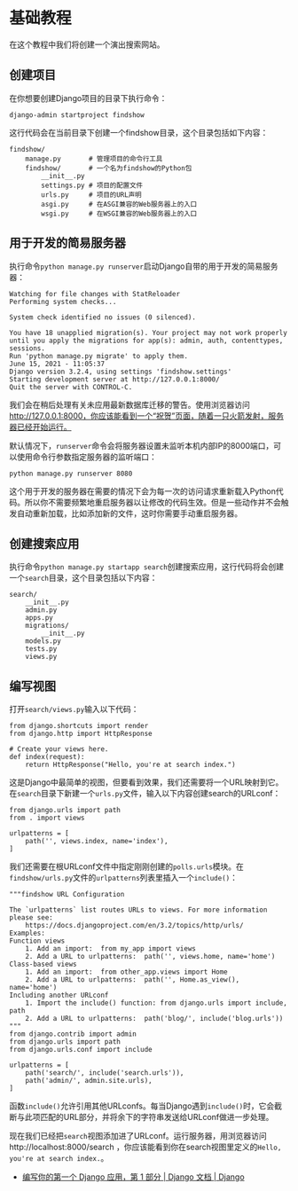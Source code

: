# 基础教程

在这个教程中我们将创建一个演出搜索网站。

## 创建项目

在你想要创建Django项目的目录下执行命令：

`django-admin startproject findshow`

这行代码会在当前目录下创建一个findshow目录，这个目录包括如下内容：

```
findshow/
    manage.py       # 管理项目的命令行工具
    findshow/       # 一个名为findshow的Python包
        __init__.py
        settings.py # 项目的配置文件
        urls.py     # 项目的URL声明
        asgi.py     # 在ASGI兼容的Web服务器上的入口
        wsgi.py     # 在WSGI兼容的Web服务器上的入口
```

## 用于开发的简易服务器

执行命令`python manage.py runserver`启动Django自带的用于开发的简易服务器：

```
Watching for file changes with StatReloader
Performing system checks...

System check identified no issues (0 silenced).

You have 18 unapplied migration(s). Your project may not work properly until you apply the migrations for app(s): admin, auth, contenttypes, sessions.
Run 'python manage.py migrate' to apply them.
June 15, 2021 - 11:05:37
Django version 3.2.4, using settings 'findshow.settings'
Starting development server at http://127.0.0.1:8000/
Quit the server with CONTROL-C.
```

我们会在稍后处理有关未应用最新数据库迁移的警告。使用浏览器访问 http://127.0.0.1:8000，你应该能看到一个“祝贺”页面，随着一只火箭发射，服务器已经开始运行。

默认情况下，`runserver`命令会将服务器设置未监听本机内部IP的8000端口，可以使用命令行参数指定服务器的监听端口：

`python manage.py runserver 8080`

这个用于开发的服务器在需要的情况下会为每一次的访问请求重新载入Python代码。所以你不需要频繁地重启服务器以让修改的代码生效。但是一些动作并不会触发自动重新加载，比如添加新的文件，这时你需要手动重启服务器。

## 创建搜索应用

执行命令`python manage.py startapp search`创建搜索应用，这行代码将会创建一个`search`目录，这个目录包括以下内容：

```
search/
    __init__.py
    admin.py
    apps.py
    migrations/
        __init__.py
    models.py
    tests.py
    views.py
```

## 编写视图

打开`search/views.py`输入以下代码：

```
from django.shortcuts import render
from django.http import HttpResponse

# Create your views here.
def index(request):
    return HttpResponse("Hello, you're at search index.")
```

这是Django中最简单的视图，但要看到效果，我们还需要将一个URL映射到它。在`search`目录下新建一个`urls.py`文件，输入以下内容创建search的URLconf：

```
from django.urls import path
from . import views

urlpatterns = [
    path('', views.index, name='index'),
]
```

我们还需要在根URLconf文件中指定刚刚创建的`polls.urls`模块。在`findshow/urls.py`文件的`urlpatterns`列表里插入一个`include()`：

```
"""findshow URL Configuration

The `urlpatterns` list routes URLs to views. For more information please see:
    https://docs.djangoproject.com/en/3.2/topics/http/urls/
Examples:
Function views
    1. Add an import:  from my_app import views
    2. Add a URL to urlpatterns:  path('', views.home, name='home')
Class-based views
    1. Add an import:  from other_app.views import Home
    2. Add a URL to urlpatterns:  path('', Home.as_view(), name='home')
Including another URLconf
    1. Import the include() function: from django.urls import include, path
    2. Add a URL to urlpatterns:  path('blog/', include('blog.urls'))
"""
from django.contrib import admin
from django.urls import path
from django.urls.conf import include

urlpatterns = [
    path('search/', include('search.urls')),
    path('admin/', admin.site.urls),
]
```

函数`include()`允许引用其他URLconfs。每当Django遇到`include()`时，它会截断与此项匹配的URL部分，并将余下的字符串发送给URLconf做进一步处理。

现在我们已经把`search`视图添加进了URLconf。运行服务器，用浏览器访问 http://localhost:8000/search ，你应该能看到你在search视图里定义的`Hello, you're at search index.`。

- [编写你的第一个 Django 应用，第 1 部分 | Django 文档 | Django](https://docs.djangoproject.com/zh-hans/3.2/intro/tutorial01/)